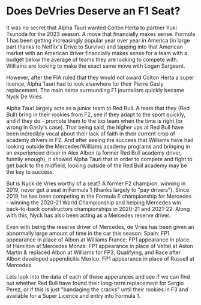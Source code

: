 # Does DeVries Deserve an F1 Seat?

It was no secret that Alpha Tauri wanted Colton Herta to partner Yuki Tsunoda for the 2023 season. A move that financially makes sense. Formula 1 has
been getting increasingly popular year over year in America (in large part thanks to Netflix's Drive to Survive) and tapping into that American market
with an American driver financially makes sense for a team with a budget below the average of teams they are looking to compete with. Williams are looking 
to make the exact same move with Logan Sargeant. 

However, after the FIA ruled that they would not award Colton Herta a super licence, Alpha Tauri had to look elsewhere for their Pierre Gasly replacement.
The main name surrounding F1 journalism quickly became Nyck De Vries.

Alpha Tauri largely acts as a junior team to Red Bull. A team that they (Red Bull) bring in their rookies from F2, see if they adapt to the sport quickly,
and if they do - promote them to the top team when the time is right (or wrong in Gasly's case). That being said, the higher ups at Red Bull have been
incredibly vocal about their lack of faith in their current crop of academy drivers in F2. And after seeing the success that Williams have had looking
outside the Mercedes/Williams academy programs and bringing in an experienced driver in Alex Albon (a former Red Bull academy driver, funnily enough), 
it showed Alpha Tauri that in order to compete and fight to get back to the midfield, looking outside of the Red Bull academy may be the key to success.

But is Nyck de Vries worthy of a seat? A former F2 champion, winning in 2019, never got a seat in Formula 1 (thanks largely to "pay drivers"). Since 2019,
he has been competing in the Formula E championship for Mercedes - winning the 2020-21 World Championship and helping Mercedes win back-to-back constructors
championships in 2020-21 and 2021-22. Along with this, Nyck has also been acting as a Mercedes reserve driver.

Even with being the reserve driver of Mercedes, de Vries has been given an abnormally large amount of time in the car this season:
  Spain: FP1 appearance in place of Albon at Williams
  France: FP1 appearance in place of Hamilton at Mercedes
  Monza: FP1 appearance in place of Vettel at Aston Martin & replaced Albon at Williams for FP3, Qualifying, and Race after Albon developed appendicitis
  Mexico: FP1 appearance in place of Russell at Mercedes

Lets look into the data of each of these apperances and see if we can find out whether Red Bull have found their long-term replacement for Sergio Perez, or
if this is just "bandaging the cracks" until their rookies in F3 and available for a Super Licence and entry into Formula 1.
